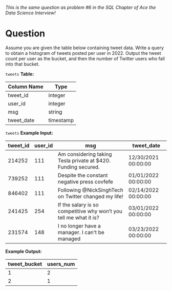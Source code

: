 *This is the same question as problem #6 in the SQL Chapter of Ace the Data Science Interview!*
# Question
Assume you are given the table below containing tweet data. Write a query to obtain a histogram of tweets posted per user in 2022. Output the tweet count per user as the bucket, and then the number of Twitter users who fall into that bucket.

`tweets` **Table:**

|Column Name|	Type|
|------|-----|
|tweet_id|	integer|
|user_id|	integer|
|msg|	string|
|tweet_date	|timestamp|

`tweets` **Example Input:**

|tweet_id	|user_id|	msg	|tweet_date|
|----|-----|-----|-----|
|214252|	111|	Am considering taking Tesla private at $420. Funding secured.	|12/30/2021 00:00:00|
|739252|	111|	Despite the constant negative press covfefe|	01/01/2022 00:00:00|
|846402|	111|	Following @NickSinghTech on Twitter changed my life!|	02/14/2022 00:00:00|
|241425|	254	|If the salary is so competitive why won’t you tell me what it is?|	03/01/2022 00:00:00|
|231574|	148|	I no longer have a manager. I can't be managed|	03/23/2022 00:00:00|

**Example Output:**

|tweet_bucket|	users_num|
|--------|------|
|1	|2|
|2|	1|
